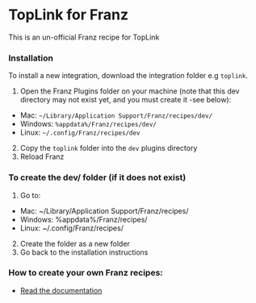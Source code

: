 # TopLink for Franz
This is an un-official Franz recipe for TopLink

### Installation
To install a new integration, download the integration folder e.g `toplink`.
1. Open the Franz Plugins folder on your machine (note that this dev directory may not exist yet, and you must create it -see below):
+ Mac: `~/Library/Application Support/Franz/recipes/dev/`
+ Windows: `%appdata%/Franz/recipes/dev/`
+ Linux: `~/.config/Franz/recipes/dev`
2. Copy the `toplink` folder into the `dev` plugins directory
3. Reload Franz

### To create the dev/ folder (if it does not exist)
1. Go to:
+ Mac: ~/Library/Application Support/Franz/recipes/
+ Windows: %appdata%/Franz/recipes/
+ Linux: ~/.config/Franz/recipes/
2. Create the folder as a new folder
3. Go back to the installation instructions

### How to create your own Franz recipes:
* [Read the documentation](https://github.com/meetfranz/plugins)
